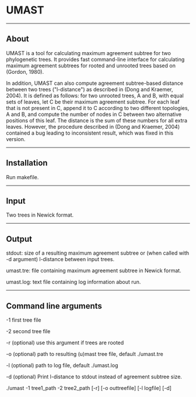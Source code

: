 # UMAST

-----
About
-----
UMAST is a tool for calculating maximum agreement subtree for two phylogenetic 
trees. It provides fast command-line interface for calculating maximum agreement subtrees 
for rooted and unrooted trees based on (Gordon, 1980).

In addition, UMAST can also compute agreement subtree-based distance between two trees 
("l-distance") as described in (Dong and Kraemer, 2004). It is defined as follows: for two unrooted trees,
A and B, with equal sets of leaves, let C be their maximum agreement subtree. For each leaf that is not present
in C, append it to C according to two different topologies, A and B, and compute the number of nodes in C between
two alternative positions of this leaf. The distance is the sum of these numbers for all extra leaves.
However, the procedure described in (Dong and Kraemer, 2004) contained a bug leading to inconsistent result, 
which was fixed in this version.

------------
Installation
------------
Run makefile.

-----
Input
-----
Two trees in Newick format.

------
Output
------
stdout: size of a resulting maximum agreement subtree 
or (when called with -d argument) l-distance between input trees.

umast.tre: file containing maximum agreement subtree in Newick format.

umast.log: text file containing log information about run.

----------------------
Command line arguments
----------------------
-1 first tree file

-2 second tree file

-r (optional) use this argument if trees are rooted

-o (optional) path to resulting (u)mast tree file, default ./umast.tre

-l (optional) path to log file, default ./umast.log

-d (optional) Print l-distance to stdout instead of agreement subtree size.

./umast -1 tree1_path -2 tree2_path [-r] [-o outtreefile] [-l logfile] [-d]
